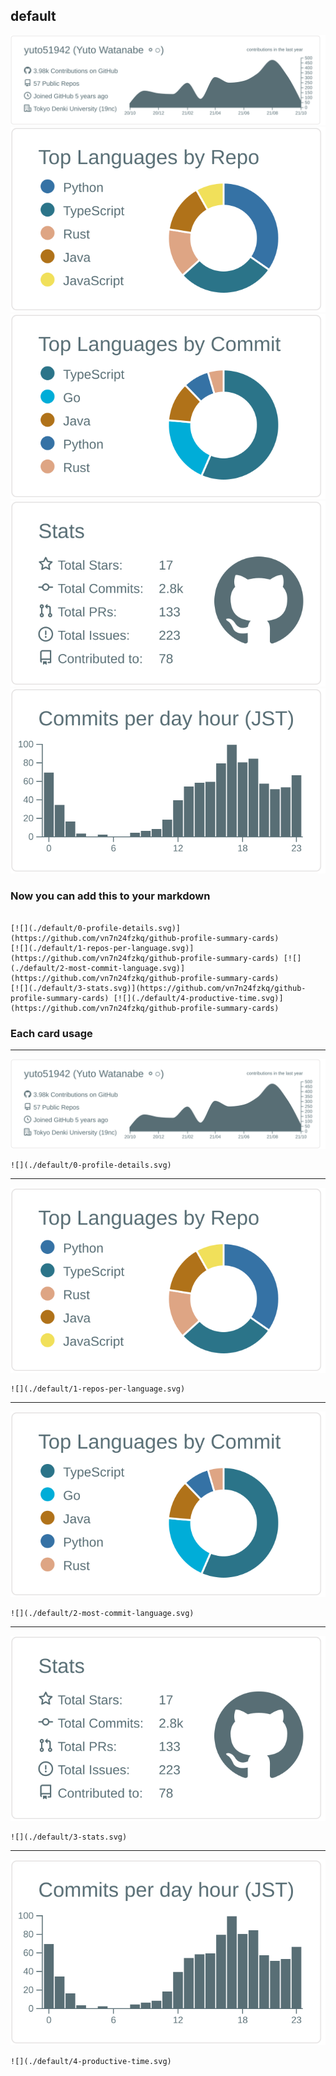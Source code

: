## default

[![](./0-profile-details.svg)](https://github.com/vn7n24fzkq/github-profile-summary-cards)
[![](./1-repos-per-language.svg)](https://github.com/vn7n24fzkq/github-profile-summary-cards) [![](./2-most-commit-language.svg)](https://github.com/vn7n24fzkq/github-profile-summary-cards)
[![](./3-stats.svg)](https://github.com/vn7n24fzkq/github-profile-summary-cards) [![](./4-productive-time.svg)](https://github.com/vn7n24fzkq/github-profile-summary-cards)
### Now you can add this to your markdown
```

[![](./default/0-profile-details.svg)](https://github.com/vn7n24fzkq/github-profile-summary-cards)
[![](./default/1-repos-per-language.svg)](https://github.com/vn7n24fzkq/github-profile-summary-cards) [![](./default/2-most-commit-language.svg)](https://github.com/vn7n24fzkq/github-profile-summary-cards)
[![](./default/3-stats.svg)](https://github.com/vn7n24fzkq/github-profile-summary-cards) [![](./default/4-productive-time.svg)](https://github.com/vn7n24fzkq/github-profile-summary-cards)

```

### Each card usage
---

![](./0-profile-details.svg)

```
![](./default/0-profile-details.svg)
```

    

---

![](./1-repos-per-language.svg)

```
![](./default/1-repos-per-language.svg)
```

    

---

![](./2-most-commit-language.svg)

```
![](./default/2-most-commit-language.svg)
```

    

---

![](./3-stats.svg)

```
![](./default/3-stats.svg)
```

    

---

![](./4-productive-time.svg)

```
![](./default/4-productive-time.svg)
```

    
